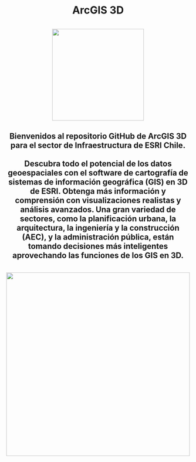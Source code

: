 <div id="title" align="center">   <h1>ArcGIS 3D<br><br><img src="https://www.esri.com/content/dam/esrisites/en-us/arcgis/products/arcgis-3d-mapping/3d-gis-overview-banner-fg.png" width="250"/></h1></div>

<div id="header" align="center">
  <h2>Bienvenidos al repositorio GitHub de ArcGIS 3D para el sector de Infraestructura de ESRI Chile.<br>
    <br>
    Descubra todo el potencial de los datos geoespaciales con el software de cartografía de sistemas de información geográfica (GIS) en 3D de ESRI. Obtenga más información y comprensión con visualizaciones realistas y análisis avanzados. Una gran variedad de sectores, como la planificación urbana, la arquitectura, la ingeniería y la construcción (AEC), y la administración pública, están tomando decisiones más inteligentes aprovechando las funciones de los GIS en 3D.</h2><br>
    <img src="https://www.esri.com/arcgis-blog/wp-content/uploads/2020/06/Advanced-Example.gif" width="500"/><br>
</div>
